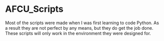 # AFCU_Scripts

Most of the scripts were made when I was first learning to code Python. 
As a result they are not perfect by any means, but they do get the job done.
These scripts will only work in the environment they were designed for. 
